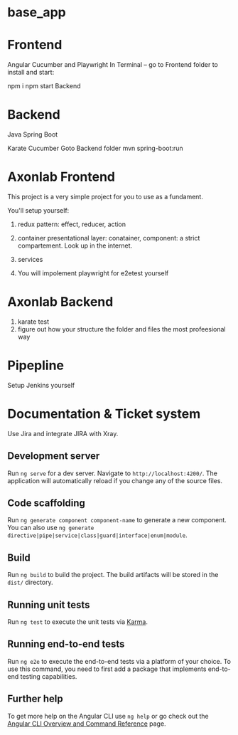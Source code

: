 # base_app

# Frontend

Angular
Cucumber and Playwright
In Terminal – go to Frontend folder to install and start:

npm i
npm start
Backend

# Backend

Java Spring Boot

Karate Cucumber
Goto Backend folder
mvn spring-boot:run


# Axonlab Frontend

This project is a very simple project for you to use as a fundament.

You'll setup yourself:

1. redux pattern: effect, reducer, action
2. container presentational layer: conatainer, component: a strict compartement. Look up in the internet.
3. services

4. You will impolement playwright for e2etest yourself

# Axonlab Backend

1. karate test
2. figure out how your structure the folder and files the most profeesional way

# Pipepline

Setup Jenkins yourself

# Documentation & Ticket system

Use Jira and integrate JIRA with Xray.

## Development server

Run `ng serve` for a dev server. Navigate to `http://localhost:4200/`. The application will automatically reload if you change any of the source files.

## Code scaffolding

Run `ng generate component component-name` to generate a new component. You can also use `ng generate directive|pipe|service|class|guard|interface|enum|module`.

## Build

Run `ng build` to build the project. The build artifacts will be stored in the `dist/` directory.

## Running unit tests

Run `ng test` to execute the unit tests via [Karma](https://karma-runner.github.io).

## Running end-to-end tests

Run `ng e2e` to execute the end-to-end tests via a platform of your choice. To use this command, you need to first add a package that implements end-to-end testing capabilities.

## Further help

To get more help on the Angular CLI use `ng help` or go check out the [Angular CLI Overview and Command Reference](https://angular.io/cli) page.



